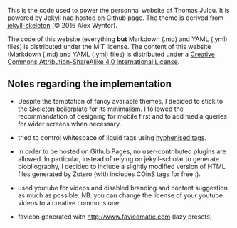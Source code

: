 This is the code used to power the personnal website of Thomas Julou. It is powered by Jekyll nad hosted on Github page.
The theme is derived from [jekyll-skeleton](https://github.com/awochna/jekyll-skeleton/) (© 2016 Alex Wynter).

The code of this website (everything **but** Markdown (.md) and YAML (.yml) files) is distributed under the MIT license.
The content of this website (Markdown (.md) and YAML (.yml) files) is distributed under a [Creative Commons Attribution-ShareAlike 4.0 International License](http://creativecommons.org/licenses/by-sa/4.0/).


## Notes regarding the implementation

- Despite the temptation of fancy available themes, I decided to stick to the [Skeleton](http://getskeleton.com) boilerplate for its minimalism. I followed the recommandation of designing for mobile first and to add media queries for wider screens when necessary.

- tried to control whitespace of liquid tags using [hyphenised tags](https://shopify.github.io/liquid/basics/whitespace/).

- In order to be hosted on Github Pages, no user-contributed plugins are allowed. In particular, instead of relying on jekyll-scholar to generate biobliography, I decided to include a slightly modified version of HTML files generated by Zotero (with includes COinS tags for free :).

- used youtube for videos and disabled branding and content suggestion as much as possible. NB: you can change the license of your youtube videos to a creative commons one.

- favicon generated with http://www.favicomatic.com (lazy presets)
